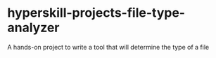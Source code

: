 # hyperskill-projects-file-type-analyzer
A hands-on project to write a tool that will determine the type of a file
